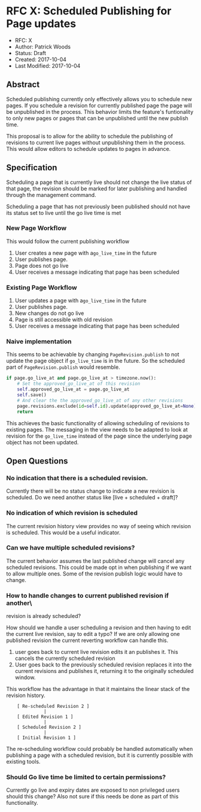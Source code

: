 # RFC X: Scheduled Publishing for Page updates


*   RFC: X
*   Author: Patrick Woods
*   Status: Draft
*   Created: 2017-10-04
*   Last Modified: 2017-10-04

## Abstract


Scheduled publishing currently only effectively allows you to schedule
new pages. If you schedule a revision for currently published page the
page will be unpublished in the process. This behavior limits the
feature's funtionality to only new pages or pages that can be
unpublished until the new publish time.

This proposal is to allow for the ability to schedule the publishing of
revisions to current live pages without unpublishing them in the
process. This would allow editors to schedule updates to pages in
advance.

## Specification


Scheduling a page that is currently live should not change the live
status of that page, the revision should be marked for later publishing
and handled through the management command.

Scheduling a page that has not previously been published should not have
its status set to live until the go live time is met

### New Page Workflow

This would follow the current publishing workflow

1.  User creates a new page with a`go_live_time` in the future
2.  User publishes page.
3.  Page does not go live
4.  User receives a message indicating that page has been scheduled

### Existing Page Workflow

1.  User updates a page with a`go_live_time` in the future
2.  User publishes page.
3.  New changes do not go live
4.  Page is still accessible with old revision
5.  User receives a message indicating that page has been scheduled

### Naive implementation

This seems to be achievable by changing `PageRevision.publish` to not
update the page object if `go_live_time` is in the future. So the
scheduled part of `PageRevision.publish` would resemble.

``` python
if page.go_live_at and page.go_live_at > timezone.now():
    # Set the approved_go_live_at of this revision
    self.approved_go_live_at = page.go_live_at
    self.save()
    # And clear the the approved_go_live_at of any other revisions
    page.revisions.exclude(id=self.id).update(approved_go_live_at=None)
    return
```

This achieves the basic functionality of allowing scheduling of
revisions to existing pages. The messaging in the view needs to be
adapted to look at revision for the `go_live_time` instead of the page
since the underlying page object has not been updated.

## Open Questions


### No indication that there is a scheduled revision.

Currently there will be no status change to indicate a new revision is
scheduled. Do we need another status like \[live + scheduled + draft\]?

### No indication of which revision is scheduled

The current revision history view provides no way of seeing which
revision is scheduled. This would be a useful indicator.

### Can we have multiple scheduled revisions?

The current behavior assumes the last published change will cancel any
scheduled revisions. This could be made opt in when publishing if we
want to allow multiple ones. Some of the revision publish logic would
have to change.

### How to handle changes to current published revision if another\
revision is already scheduled?

How should we handle a user scheduling a revision and then having to
edit the current live revision, say to edit a typo? If we are only
allowing one published revision the current reverting workflow can
handle this.

1.  user goes back to current live revision edits it an publishes it.
    This cancels the currently scheduled revision
2.  User goes back to the previously scheduled revision replaces it into
    the current revisions and publishes it, returning it to the
    originally scheduled window.

This workflow has the advantage in that it maintains the linear stack of
the revision history.

```
    [ Re-scheduled Revision 2 ]
              |
    [ Edited Revision 1 ]
              |
    [ Scheduled Revision 2 ]
              |
    [ Initial Revision 1 ]
```

The re-scheduling workflow could probably be handled automatically when
publishing a page with a scheduled revision, but it is currently
possible with existing tools.

### Should Go live time be limited to certain permissions?

Currently go live and expiry dates are exposed to non privileged users
should this change? Also not sure if this needs be done as part of this
functionality.
